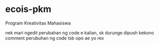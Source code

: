 # ecois-pkm
Program Kreativitas Mahasiswa

nek mari ngedit perubahan ng code e kalian, sk durunge dipush kekono comment perubuhan ng code tsb opo ae yo rex
